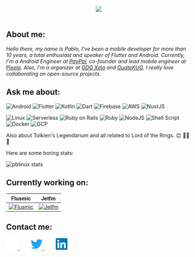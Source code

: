 <div align="center">
  <img src="https://media.giphy.com/media/Nx0rz3jtxtEre/giphy.gif">
</div>
</br>

## About me:

*Hello there, my name is Pablo, I've been a mobile developer for more than 10 years, a total enthusiast and speaker of Flutter and Android. Currently, I'm a Android Engineer at [PayPal](https://www.paypal.com), co-founder and lead mobile engineer at [Pixela](https://pixela.tech). Also, I'm a organizer at [GDG Xela](https://gdg.community.dev/gdg-xela) and [GuateKUG](https://twitter.com/GuateKUG).
I really love collaborating on open-source projects.*

## Ask me about:
![Android](https://img.shields.io/badge/-Android-1F2430?style=flat&logo=android)
![Flutter](https://img.shields.io/badge/-Flutter-1F2430?style=flat&logo=flutter&logoColor=47D1FD)
![Kotlin](https://img.shields.io/badge/-Kotlin-1F2430?style=flat&logo=kotlin)
![Dart](https://img.shields.io/badge/-Dart-1F2430?style=flat&logo=dart&logoColor=0175C2)
![Firebase](https://img.shields.io/badge/-Firebase-1F2430?style=flat&logo=firebase)
![AWS](https://img.shields.io/badge/-AWS-1F2430?style=flat&logo=amazon-aws)
![NuxtJS](https://img.shields.io/badge/-NuxtJS-1F2430?style=flat&logo=nuxt.js)

![Linux](https://img.shields.io/badge/-GNU/Linux-1F2430?style=flat&logo=linux&logoColor=ffffff)
![Serverless](https://img.shields.io/badge/-Serverless-1F2430?style=flat&logo=serverless)
![Ruby on Rails](https://img.shields.io/badge/-Ruby_on_Rails-1F2430?style=flat&logo=ruby-on-rails&logoColor=CC0000)
![Ruby](https://img.shields.io/badge/-Ruby-1F2430?style=flat&logo=ruby&logoColor=CC342D)
![NodeJS](https://img.shields.io/badge/-NodeJS-1F2430?style=flat&logo=node.js)
![Shell Script](https://img.shields.io/badge/-Shell_Script-1F2430?style=flat&logo=gnu-bash&logoColor=white)
![Docker](https://img.shields.io/badge/-Docker-1F2430?style=flat&logo=docker)
![GCP](https://img.shields.io/badge/-GCP-1F2430?style=flat&logo=google-cloud)

Also about Tolkien's Legendarium and all related to Lord of the Rings. 😊 💎💎💎
<p> Here are some boring stats: </p>

![pblinux stats](https://github-readme-stats.vercel.app/api?username=pblinux&show_icons=true&theme=ayu-mirage&title_color=fff)

## Currently working on:

| Flusmic | Jetfm |
| :---: | :---: |
| [![Flusmic](https://github-readme-stats.vercel.app/api/pin/?username=PixelaGT&repo=flusmic&show_icons=true&line_height=27&theme=ayu-mirage&text_color=fff&title_color=fff)](https://github.com/PixelaGt/flusmic) | [![Jetfm](https://github-readme-stats.vercel.app/api/pin/?username=pblinux&repo=jetfm&show_icons=true&line_height=27&theme=ayu-mirage&text_color=fff&title_color=fff)](https://github.com/pblinux/jetfm) |

## Contact me:
<p>
  <p>
    <a href="mailto:pablo@pixela.tech"> 
      <img src="assets/mail.svg" width="32px"/>
    </a>
    &nbsp;
    &nbsp;
    &nbsp;
    &nbsp;
    <a href="https://www.twitter.com/pblinux"> 
      <img src="assets/twitter.svg" width="32px"/>
    </a>
    &nbsp;
    &nbsp;
    &nbsp;
    &nbsp;
    <a href="https://www.linkedin.com/in/pblinux"> 
      <img src="assets/linkedin.svg" width="32px"/>
    </a>
  </p>
</p>
